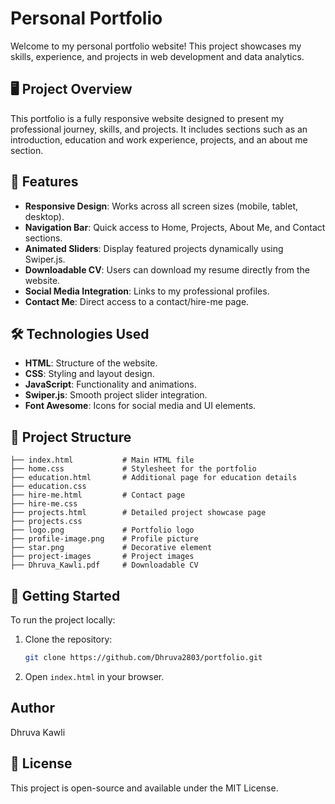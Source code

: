 # Personal Portfolio 

Welcome to my personal portfolio website! This project showcases my skills, experience, and projects in web development and data analytics.

## 🖥️ Project Overview
This portfolio is a fully responsive website designed to present my professional journey, skills, and projects. It includes sections such as an introduction, education and work experience, projects, and an about me section.

## 📌 Features
- **Responsive Design**: Works across all screen sizes (mobile, tablet, desktop).
- **Navigation Bar**: Quick access to Home, Projects, About Me, and Contact sections.
- **Animated Sliders**: Display featured projects dynamically using Swiper.js.
- **Downloadable CV**: Users can download my resume directly from the website.
- **Social Media Integration**: Links to my professional profiles.
- **Contact Me**: Direct access to a contact/hire-me page.

## 🛠️ Technologies Used
- **HTML**: Structure of the website.
- **CSS**: Styling and layout design.
- **JavaScript**: Functionality and animations.
- **Swiper.js**: Smooth project slider integration.
- **Font Awesome**: Icons for social media and UI elements.

## 📂 Project Structure
```
├── index.html           # Main HTML file
├── home.css             # Stylesheet for the portfolio
├── education.html       # Additional page for education details
├── education.css 
├── hire-me.html         # Contact page
├── hire-me.css
├── projects.html        # Detailed project showcase page
├── projects.css 
├── logo.png             # Portfolio logo
├── profile-image.png    # Profile picture
├── star.png             # Decorative element
├── project-images       # Project images
├── Dhruva_Kawli.pdf     # Downloadable CV

```

## 🚀 Getting Started
To run the project locally:
1. Clone the repository:
   ```sh
   git clone https://github.com/Dhruva2803/portfolio.git
   ```
2. Open `index.html` in your browser.

## Author
Dhruva Kawli

## 📜 License
This project is open-source and available under the MIT License.
